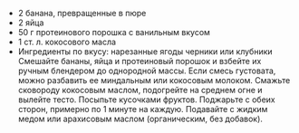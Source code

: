 - 2 банана, превращенные в пюре
- 2 яйца
- 50 г протеинового порошка с ванильным вкусом
- 1 ст. л. кокосового масла
- Ингредиенты по вкусу: нарезанные ягоды черники или клубники
Смешайте бананы, яйца и протеиновый порошок и взбейте их ручным блендером до
однородной массы. Если смесь густовата, можно разбавить ее миндальным или кокосовым молоком. Смажьте сковороду кокосовым маслом, подогрейте на среднем огне и вылейте тесто. Посыпьте кусочками фруктов. Поджарьте с обеих сторон, примерно по 1 минуте на каждую. Подавайте с жидким медом или арахисовым маслом (органическим, без добавок).
